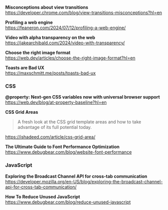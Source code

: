 **Misconceptions about view transitions**  
https://developer.chrome.com/blog/view-transitions-misconceptions?hl=en

**Profiling a web engine**  
https://feaneron.com/2024/07/12/profiling-a-web-engine/

**Video with alpha transparency on the web**  
https://jakearchibald.com/2024/video-with-transparency/

**Choose the right image format**  
https://web.dev/articles/choose-the-right-image-format?hl=en

**Toasts are Bad UX**  
https://maxschmitt.me/posts/toasts-bad-ux

### CSS

**@property: Next-gen CSS variables now with universal browser support**  
https://web.dev/blog/at-property-baseline?hl=en

**CSS Grid Areas**

> A fresh look at the CSS grid template areas and how to take advantage of its
> full potential today.

https://ishadeed.com/article/css-grid-area/

**The Ultimate Guide to Font Performance Optimization**  
https://www.debugbear.com/blog/website-font-performance

### JavaScript

**Exploring the Broadcast Channel API for cross-tab communication**  
https://developer.mozilla.org/en-US/blog/exploring-the-broadcast-channel-api-for-cross-tab-communication/

**How To Reduce Unused JavaScript**  
https://www.debugbear.com/blog/reduce-unused-javascript
